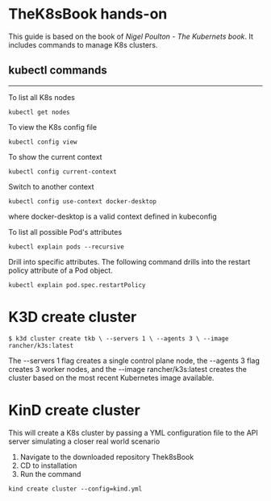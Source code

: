 # TheK8sBook hands-on

This guide is based on the book of *Nigel Poulton - The Kubernets book*. It includes commands to manage  K8s clusters.

## kubectl commands
---

To list all K8s nodes

`kubectl get nodes`

To view the K8s config file 

`kubectl config view`

To show the current context

`kubectl config current-context`

Switch to another context

`kubectl config use-context docker-desktop` 

where docker-desktop is a valid context defined in kubeconfig

To list all possible Pod's attributes

`kubectl explain pods --recursive`

Drill into specific attributes. The following command drills into the restart policy attribute of a Pod object.

`kubectl explain pod.spec.restartPolicy`

# K3D create cluster 

`$ k3d cluster create tkb \
--servers 1 \
--agents 3 \
--image rancher/k3s:latest`

The --servers 1 flag creates a single control plane node, the --agents 3 flag creates 3
worker nodes, and the --image rancher/k3s:latest creates the cluster based on the
most recent Kubernetes image available.

# KinD create cluster

This will create a K8s cluster by passing a YML configuration file to the API server simulating a closer real world scenario 

1. Navigate to the downloaded repository Thek8sBook
2. CD to installation
3. Run the command

`kind create cluster --config=kind.yml`






